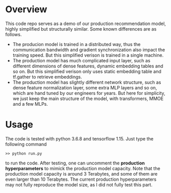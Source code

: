 # Overview

This code repo serves as a demo of our production recommendation model, highly simplified but structurally similar. Some known differences are as follows.
- The producion model is trained in a distributed way, thus the communication bandwidth and gradient synchronization also impact the training speed. But this simplified verison is trained in a single machine.
- The production model has much complicated input layer, such as different dimensions of dense features, dynamic embedding tables and so on. But this simplified verison only uses static embedding table and tf.gather to retrieve embeddings.
- The production model has slightly different network structure, such as dense feature normalization layer, some extra MLP layers and so on, which are hand tuned by our engineers for years. But here for simplicity, we just keep the main structure of the model, with transformers, MMOE and a few MLPs.

# Usage

The code is tested with python 3.6.8 and tensorflow 1.15. Just type the following command

```
>> python run.py
```
to run the code. After testing, one can uncomment the **production hyperparameters** to mimick the production model capacity. Note that the production model capacity is around 3 Terabytes, and some of them are even larger than 10 Terabytes. The current production hyperparameters may not fully reproduce the model size, as I did not fully test this part.

